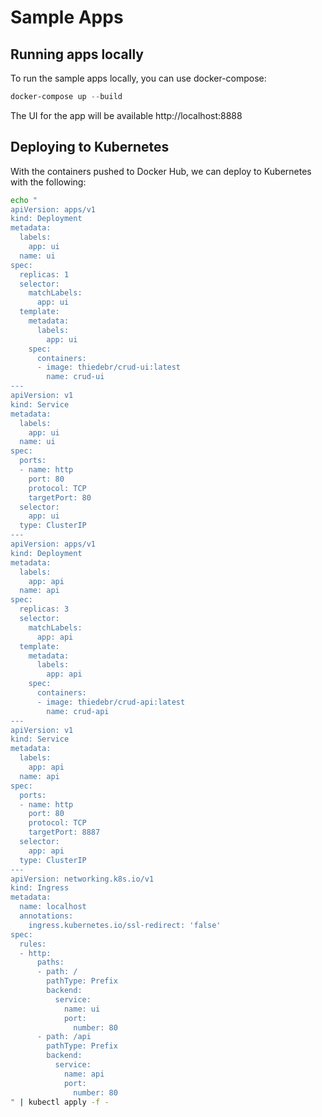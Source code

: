 # Sample Apps

## Running apps locally

To run the sample apps locally, you can use docker-compose:

```powershell
docker-compose up --build
```

The UI for the app will be available http://localhost:8888

## Deploying to Kubernetes

With the containers pushed to Docker Hub, we can deploy to Kubernetes with the following:

```bash
echo "
apiVersion: apps/v1
kind: Deployment
metadata:
  labels:
    app: ui
  name: ui
spec:
  replicas: 1
  selector:
    matchLabels:
      app: ui
  template:
    metadata:
      labels:
        app: ui
    spec:
      containers:
      - image: thiedebr/crud-ui:latest
        name: crud-ui
---
apiVersion: v1
kind: Service
metadata:
  labels:
    app: ui
  name: ui
spec:
  ports:
  - name: http
    port: 80
    protocol: TCP
    targetPort: 80
  selector:
    app: ui
  type: ClusterIP
---
apiVersion: apps/v1
kind: Deployment
metadata:
  labels:
    app: api
  name: api
spec:
  replicas: 3
  selector:
    matchLabels:
      app: api
  template:
    metadata:
      labels:
        app: api
    spec:
      containers:
      - image: thiedebr/crud-api:latest
        name: crud-api
---
apiVersion: v1
kind: Service
metadata:
  labels:
    app: api
  name: api
spec:
  ports:
  - name: http
    port: 80
    protocol: TCP
    targetPort: 8887
  selector:
    app: api
  type: ClusterIP
---
apiVersion: networking.k8s.io/v1
kind: Ingress
metadata:
  name: localhost
  annotations:
    ingress.kubernetes.io/ssl-redirect: 'false'
spec:
  rules:
  - http:
      paths:
      - path: /
        pathType: Prefix
        backend:
          service:
            name: ui
            port:
              number: 80
      - path: /api
        pathType: Prefix
        backend:
          service:
            name: api
            port:
              number: 80
" | kubectl apply -f -
```
